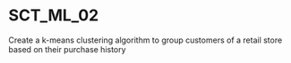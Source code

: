 # SCT_ML_02
Create a k-means clustering algorithm to group customers of a retail store based on their purchase history
